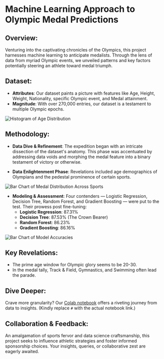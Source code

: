# Machine Learning Approach to Olympic Medal Predictions

## Overview:
Venturing into the captivating chronicles of the Olympics, this project harnesses machine learning to anticipate medalists. Through the lens of data from myriad Olympic events, we unveiled patterns and key factors potentially steering an athlete toward medal triumph.

## Dataset:
- **Attributes**: Our dataset paints a picture with features like Age, Height, Weight, Nationality, specific Olympic event, and Medal attainment.
- **Magnitude**: With over 270,000 entries, our dataset is a testament to multiple Olympic epochs.

![Histogram of Age Distribution](https://github.com/joash-muganda/SJSU-FA23-CMPE-255-Data-Mining/blob/main/SEMMA/SEMMA_Artifacts/age_distribution.png)

## Methodology:
- **Data Dive & Refinement**: The expedition began with an intricate dissection of the dataset's anatomy. This phase was accentuated by addressing data voids and morphing the medal feature into a binary testament of victory or otherwise.

- **Data Enlightenment Phase**: Revelations included age demographics of Olympians and the pedestal prominence of certain sports.

![Bar Chart of Medal Distribution Across Sports](path_to_barchart_image)

- **Modeling & Assessment**: Four contenders — Logistic Regression, Decision Tree, Random Forest, and Gradient Boosting — were put to the test. Their prowess post fine-tuning:
   - **Logistic Regression**: 87.31%
   - **Decision Tree**: 87.53% (The Crown Bearer)
   - **Random Forest**: 86.23%
   - **Gradient Boosting**: 86.16%

![Bar Chart of Model Accuracies](path_to_accuracy_barchart_image)

## Key Revelations:
- The prime age window for Olympic glory seems to be 20-30.
- In the medal tally, Track & Field, Gymnastics, and Swimming often lead the parade.

## Dive Deeper:
Crave more granularity? Our [Colab notebook](#) offers a riveting journey from data to insights. (Kindly replace `#` with the actual notebook link.)

## Collaboration & Feedback:
An amalgamation of sports fervor and data science craftsmanship, this project seeks to influence athletic strategies and foster informed sponsorship choices. Your insights, queries, or collaborative zest are eagerly awaited.
